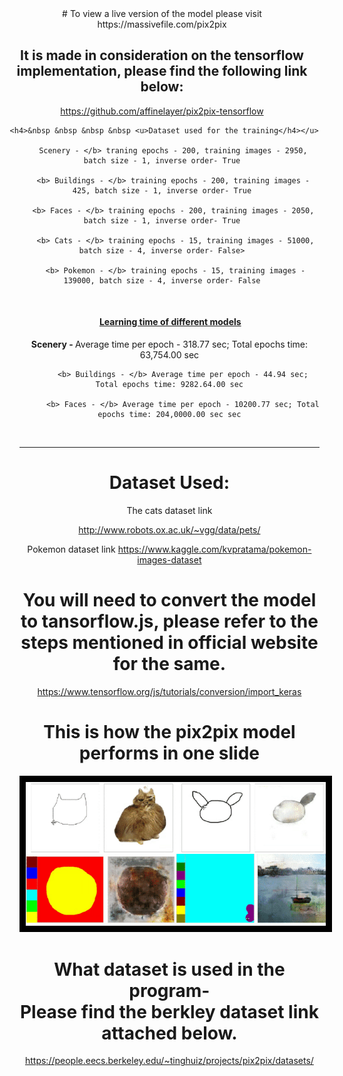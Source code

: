 <center> 
  # To view a live version of the model please visit https://massivefile.com/pix2pix

## It is made in consideration on the tensorflow implementation, please find the following link below:
https://github.com/affinelayer/pix2pix-tensorflow

     <h4>&nbsp &nbsp &nbsp &nbsp <u>Dataset used for the training</h4></u>
         
         Scenery - </b> traning epochs - 200, training images - 2950, batch size - 1, inverse order- True

         <b> Buildings - </b> training epochs - 200, training images - 425, batch size - 1, inverse order- True

         <b> Faces - </b> training epochs - 200, training images - 2050, batch size - 1, inverse order- True

          <b> Cats - </b> training epochs - 15, training images - 51000, batch size - 4, inverse order- False>

          <b> Pokemon - </b> training epochs - 15, training images - 139000, batch size - 4, inverse order- False
<br>
         <h4>&nbsp &nbsp &nbsp &nbsp <u>Learning time of different models</h4></u>
         <ul>
          <b> Scenery - </b>Average time per epoch - 318.77 sec; Total epochs time: 63,754.00 sec

          <b> Buildings - </b> Average time per epoch - 44.94 sec; Total epochs time: 9282.64.00 sec

          <b> Faces - </b> Average time per epoch - 10200.77 sec; Total epochs time: 204,0000.00 sec sec
<br>
     <hr>
  
   # Dataset Used:
  The cats dataset link
  
  http://www.robots.ox.ac.uk/~vgg/data/pets/
  
   Pokemon dataset link
   https://www.kaggle.com/kvpratama/pokemon-images-dataset

  
# You will need to convert the model to tansorflow.js, please refer to the steps mentioned in official website for the same.
  https://www.tensorflow.org/js/tutorials/conversion/import_keras


# This is how the pix2pix model performs in one slide 
<img src="https://github.com/Karan36k/pix2pix/blob/main/pix2pix.gif" style= "border: 10px solid black">

# What dataset is used in the program-<br>Please find the berkley dataset link attached below.
https://people.eecs.berkeley.edu/~tinghuiz/projects/pix2pix/datasets/
  
 

</center>
